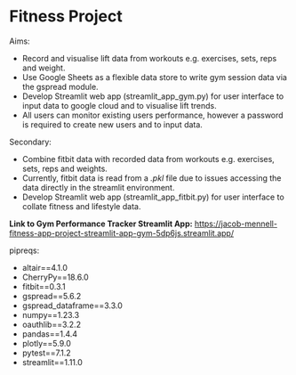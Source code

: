 # Fitness Project

Aims: 
- Record and visualise lift data from workouts
e.g. exercises, sets, reps and weight.
- Use Google Sheets as a flexible data store to write gym session data via the gspread module.
- Develop Streamlit web app (streamlit_app_gym.py) for user interface to input data to google cloud and to visualise lift trends.
- All users can monitor existing users performance, however a password is required to create new users and to input data.

Secondary: 
- Combine fitbit data with recorded data from workouts e.g. exercises, sets, reps and weights.
- Currently, fitbit data is read from a _.pkl_ file due to issues accessing the data directly in the streamlit environment.
- Develop Streamlit web app (streamlit_app_fitbit.py) for user interface to collate fitness and lifestyle data.

**Link to Gym Performance Tracker Streamlit App:**
https://jacob-mennell-fitness-app-project-streamlit-app-gym-5dp6js.streamlit.app/

 pipreqs: 
- altair==4.1.0
- CherryPy==18.6.0
- fitbit==0.3.1
- gspread==5.6.2
- gspread_dataframe==3.3.0
- numpy==1.23.3
- oauthlib==3.2.2
- pandas==1.4.4
- plotly==5.9.0
- pytest==7.1.2
- streamlit==1.11.0

